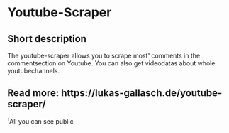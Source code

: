 
<h1>Youtube-Scraper</h1>

<h2>Short description </h2>
The youtube-scraper allows you to scrape most¹ comments in the commentsection on Youtube. You can also get videodatas about whole youtubechannels.

<h2>Read more: https://lukas-gallasch.de/youtube-scraper/</h2>
  
¹All you can see public
